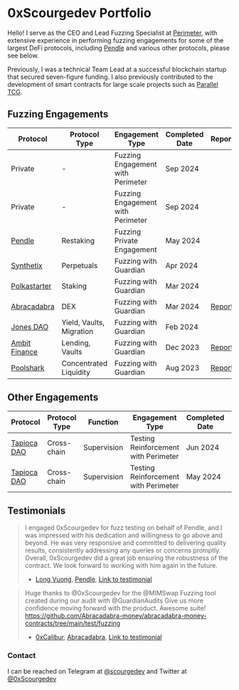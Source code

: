 # 0xScourgedev Portfolio

Hello! I serve as the CEO and Lead Fuzzing Specialist at [Perimeter](https://perimetersec.io), with extensive experience in performing fuzzing engagements for some of the largest DeFi protocols, including [Pendle](https://www.pendle.finance) and various other protocols, please see below.

Previously, I was a technical Team Lead at a successful blockchain startup that secured seven-figure funding. I also previously contributed to the development of smart contracts for large scale projects such as [Parallel TCG](https://parallel.life).

## Fuzzing Engagements

| Protocol                                  | Protocol Type            | Engagement Type                   | Completed Date | Report                                                                                          | Code |
| ----------------------------------------- | ------------------------ | --------------------------------- | -------------- | ----------------------------------------------------------------------------------------------- | ---- |
| Private                                   | -                        | Fuzzing Engagement with Perimeter | Sep 2024       |                                                                                                 |      |
| Private                                   | -                        | Fuzzing Engagement with Perimeter | Sep 2024       |                                                                                                 |      |
| [Pendle](https://www.pendle.finance)      | Restaking                | Fuzzing Private Engagement        | May 2024       |                                                                                                 |      |
| [Synthetix](https://synthetix.io)         | Perpetuals               | Fuzzing with Guardian             | Apr 2024       |                                                                                                 |      |
| [Polkastarter](https://polkastarter.com)  | Staking                  | Fuzzing with Guardian             | Mar 2024       |                                                                                                 |      |
| [Abracadabra](https://abracadabra.money/) | DEX                      | Fuzzing with Guardian             | Mar 2024       | [Report](https://github.com/ljz3/portfolio/blob/main/guardian-audits/2024-03-21_MIMSwap.pdf)    | [Code](https://github.com/ljz3/abracadabra-money-contracts-fuzz-public/tree/main/src/fuzzing) |
| [Jones DAO](https://www.jonesdao.io)      | Yield, Vaults, Migration | Fuzzing with Guardian             | Feb 2024       |                                                                                                 |      |
| [Ambit Finance](https://ambit.finance/)   | Lending, Vaults          | Fuzzing with Guardian             | Dec 2023       | [Report](https://github.com/ljz3/portfolio/blob/main/guardian-audits/2023-12-06_Ambit.pdf)      |      |
| [Poolshark](https://www.poolshark.fi/)    | Concentrated Liquidity   | Fuzzing with Guardian             | Aug 2023       | [Report](https://github.com/ljz3/portfolio/blob/main/guardian-audits/Poolshark_Limit_Audit.pdf) |      |

## Other Engagements

| Protocol                                  | Protocol Type            | Function    | Engagement Type                      | Completed Date | Report | Code |
| ----------------------------------------- | ------------------------ | ----------- | ------------------------------------ | -------------- | ------ | ---- |
| [Tapioca DAO](https://www.tapioca.xyz)    | Cross-chain              | Supervision | Testing Reinforcement with Perimeter | Jun 2024       |        |      |
| [Tapioca DAO](https://www.tapioca.xyz)    | Cross-chain              | Supervision | Testing Reinforcement with Perimeter | May 2024       |        |      |

## Testimonials

> I engaged 0xScourgedev for fuzz testing on behalf of Pendle, and I was impressed with his dedication and willingness to go above and beyond. He was very responsive and committed to delivering quality results, consistently addressing any queries or concerns promptly. Overall, 0xScourgedev did a great job ensuring the robustness of the contract. We look forward to working with him again in the future.
> - [Long Vuong](https://x.com/unclegrandpa925), [Pendle](https://www.pendle.finance), [Link to testimonial](https://x.com/0xScourgedev/status/1801298332947517713)


> Huge thanks to @0xScourgedev for the @MIMSwap Fuzzing tool created during our audit with @GuardianAudits
> Give us more confidence moving forward with the product. Awesome suite!
> https://github.com/Abracadabra-money/abracadabra-money-contracts/tree/main/test/fuzzing
> - [0xCalibur](https://x.com/0xCaliburSpell), [Abracadabra](https://abracadabra.money), [Link to testimonial](https://x.com/0xCaliburSpell/status/1778784355470496000)

### Contact

I can be reached on Telegram at [@scourgedev](https://t.me/scourgedev) and Twitter at [@0xScourgedev](https://twitter.com/0xscourgedev)